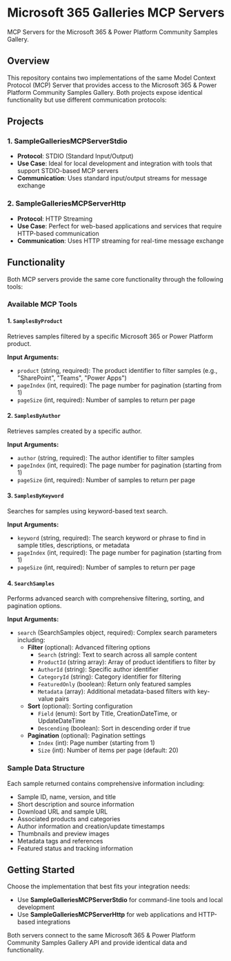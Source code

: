 # Microsoft 365 Galleries MCP Servers

MCP Servers for the Microsoft 365 & Power Platform Community Samples Gallery.

## Overview

This repository contains two implementations of the same Model Context Protocol (MCP) Server that provides access to the Microsoft 365 & Power Platform Community Samples Gallery. Both projects expose identical functionality but use different communication protocols:

## Projects

### 1. SampleGalleriesMCPServerStdio
- **Protocol**: STDIO (Standard Input/Output)
- **Use Case**: Ideal for local development and integration with tools that support STDIO-based MCP servers
- **Communication**: Uses standard input/output streams for message exchange

### 2. SampleGalleriesMCPServerHttp
- **Protocol**: HTTP Streaming
- **Use Case**: Perfect for web-based applications and services that require HTTP-based communication
- **Communication**: Uses HTTP streaming for real-time message exchange

## Functionality

Both MCP servers provide the same core functionality through the following tools:

### Available MCP Tools

#### 1. `SamplesByProduct`
Retrieves samples filtered by a specific Microsoft 365 or Power Platform product.

**Input Arguments:**
- `product` (string, required): The product identifier to filter samples (e.g., "SharePoint", "Teams", "Power Apps")
- `pageIndex` (int, required): The page number for pagination (starting from 1)
- `pageSize` (int, required): Number of samples to return per page

#### 2. `SamplesByAuthor`
Retrieves samples created by a specific author.

**Input Arguments:**
- `author` (string, required): The author identifier to filter samples
- `pageIndex` (int, required): The page number for pagination (starting from 1)
- `pageSize` (int, required): Number of samples to return per page

#### 3. `SamplesByKeyword`
Searches for samples using keyword-based text search.

**Input Arguments:**
- `keyword` (string, required): The search keyword or phrase to find in sample titles, descriptions, or metadata
- `pageIndex` (int, required): The page number for pagination (starting from 1)
- `pageSize` (int, required): Number of samples to return per page

#### 4. `SearchSamples`
Performs advanced search with comprehensive filtering, sorting, and pagination options.

**Input Arguments:**
- `search` (SearchSamples object, required): Complex search parameters including:
  - **Filter** (optional): Advanced filtering options
    - `Search` (string): Text to search across all sample content
    - `ProductId` (string array): Array of product identifiers to filter by
    - `AuthorId` (string): Specific author identifier
    - `CategoryId` (string): Category identifier for filtering
    - `FeaturedOnly` (boolean): Return only featured samples
    - `Metadata` (array): Additional metadata-based filters with key-value pairs
  - **Sort** (optional): Sorting configuration
    - `Field` (enum): Sort by Title, CreationDateTime, or UpdateDateTime
    - `Descending` (boolean): Sort in descending order if true
  - **Pagination** (optional): Pagination settings
    - `Index` (int): Page number (starting from 1)
    - `Size` (int): Number of items per page (default: 20)

### Sample Data Structure

Each sample returned contains comprehensive information including:
- Sample ID, name, version, and title
- Short description and source information
- Download URL and sample URL
- Associated products and categories
- Author information and creation/update timestamps
- Thumbnails and preview images
- Metadata tags and references
- Featured status and tracking information

## Getting Started

Choose the implementation that best fits your integration needs:
- Use **SampleGalleriesMCPServerStdio** for command-line tools and local development
- Use **SampleGalleriesMCPServerHttp** for web applications and HTTP-based integrations

Both servers connect to the same Microsoft 365 & Power Platform Community Samples Gallery API and provide identical data and functionality.
